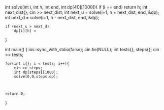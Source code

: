 int solve(int i, int h, int end, int dp[40][1000]){
    if (i == end)
        return h;
    int next_dist{};
    cin >> next_dist;
    int next_u = solve(i+1, h + next_dist, end, &dp);
    int next_d = solve(i+1, h - next_dist, end, &dp);

    if (next_u > next_d)
        dp[i][h] = 
}


int main() {
    ios::sync_with_stdio(false);
    cin.tie(NULL);
    int tests{}, steps{};
    cin >> tests;

    for(int i{}; i < tests; i++){
        cin >> steps;
        int dp[steps][1000];
        solve(0,0,steps,dp);
        


    return 0;
}